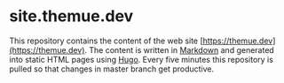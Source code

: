 # site.themue.dev

This repository contains the content of the web site
[https://themue.dev](https://themue.dev). The content
is written in [Markdown](https://en.wikipedia.org/wiki/Markdown)
and generated into static HTML pages using [Hugo](https://gohugo.io/).
Every five minutes this repository is pulled so that changes in
master branch get productive.
